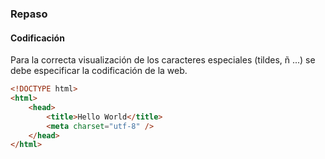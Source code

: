 ### Repaso
#### Codificación

Para la correcta visualización de los caracteres especiales (tildes, ñ ...) se debe especificar la codificación de la web.


````HTML
<!DOCTYPE html>
<html>
    <head>
        <title>Hello World</title>
        <meta charset="utf-8" />
    </head>
</html>
````


